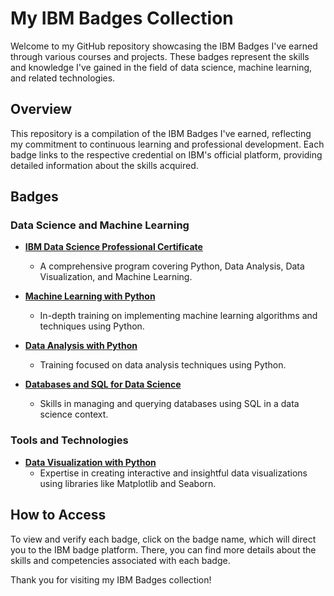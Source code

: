 # My IBM Badges Collection

Welcome to my GitHub repository showcasing the IBM Badges I've earned through various courses and projects. These badges represent the skills and knowledge I've gained in the field of data science, machine learning, and related technologies.

## Overview

This repository is a compilation of the IBM Badges I've earned, reflecting my commitment to continuous learning and professional development. Each badge links to the respective credential on IBM's official platform, providing detailed information about the skills acquired.

## Badges

### Data Science and Machine Learning

- **[IBM Data Science Professional Certificate](https://www.credly.com/badges/a879da2e-6f0e-42e1-a506-64439daee2b7)**
  - A comprehensive program covering Python, Data Analysis, Data Visualization, and Machine Learning.
  
- **[Machine Learning with Python](https://www.credly.com/badges/87501fa0-0693-4142-abe3-5684cea0b153)**
  - In-depth training on implementing machine learning algorithms and techniques using Python.

- **[Data Analysis with Python](https://www.credly.com/badges/5a8d8429-3b0c-4e41-8371-b2ab7e480813)**
  - Training focused on data analysis techniques using Python.

- **[Databases and SQL for Data Science](https://www.credly.com/badges/23dbad8c-8a20-4da5-9380-feefa9e7fb42)**
  - Skills in managing and querying databases using SQL in a data science context.

### Tools and Technologies

- **[Data Visualization with Python](https://www.credly.com/badges/e3a7c75c-b112-40ee-a248-8905af539c23)**
  - Expertise in creating interactive and insightful data visualizations using libraries like Matplotlib and Seaborn.

## How to Access

To view and verify each badge, click on the badge name, which will direct you to the IBM badge platform. There, you can find more details about the skills and competencies associated with each badge.


Thank you for visiting my IBM Badges collection!
